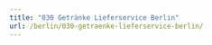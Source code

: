 ```yaml
---
title: "030 Getränke Lieferservice Berlin"
url: /berlin/030-getraenke-lieferservice-berlin/
---
```

